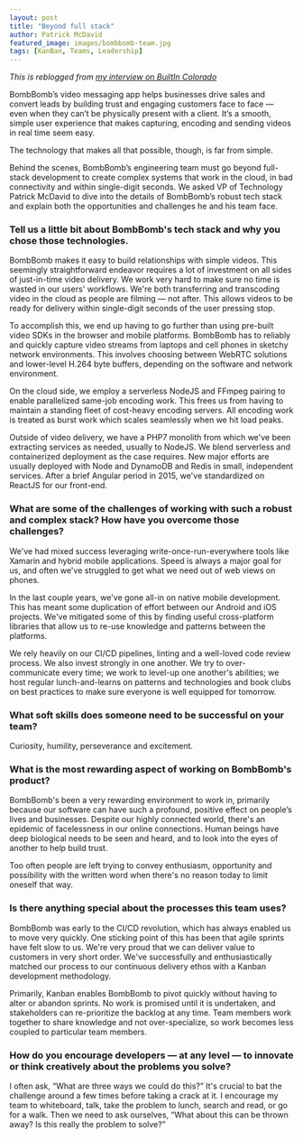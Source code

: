 ```yaml
---
layout: post
title: "Beyond full stack"
author: Patrick McDavid
featured_image: images/bombbomb-team.jpg
tags: [KanBan, Teams, Leadership]
---
```


_This is reblogged from [my interview on BuiltIn Colorado](https://www.builtincolorado.com/2018/06/29/inside-bombbomb-dev-team-colorado-springs)_

BombBomb’s video messaging app helps businesses drive sales and convert leads by building trust and engaging customers face to face — even when they can’t be physically present with a client. It’s a smooth, simple user experience that makes capturing, encoding and sending videos in real time seem easy.

The technology that makes all that possible, though, is far from simple.

Behind the scenes, BombBomb’s engineering team must go beyond full-stack development to create complex systems that work in the cloud, in bad connectivity and within single-digit seconds. We asked VP of Technology Patrick McDavid to dive into the details of BombBomb’s robust tech stack and explain both the opportunities and challenges he and his team face.

### Tell us a little bit about BombBomb's tech stack and why you chose those technologies.

BombBomb makes it easy to build relationships with simple videos. This seemingly straightforward endeavor requires a lot of investment on all sides of just-in-time video delivery. We work very hard to make sure no time is wasted in our users' workflows. We're both transferring and transcoding video in the cloud as people are filming — not after. This allows videos to be ready for delivery within single-digit seconds of the user pressing stop.

To accomplish this, we end up having to go further than using pre-built video SDKs in the browser and mobile platforms. BombBomb has to reliably and quickly capture video streams from laptops and cell phones in sketchy network environments. This involves choosing between WebRTC solutions and lower-level H.264 byte buffers, depending on the software and network environment.

On the cloud side, we employ a serverless NodeJS and FFmpeg pairing to enable parallelized same-job encoding work. This frees us from having to maintain a standing fleet of cost-heavy encoding servers. All encoding work is treated as burst work which scales seamlessly when we hit load peaks.

Outside of video delivery, we have a PHP7 monolith from which we've been extracting services as needed, usually to NodeJS. We blend serverless and containerized deployment as the case requires. New major efforts are usually deployed with Node and DynamoDB and Redis in small, independent services. After a brief Angular period in 2015, we've standardized on ReactJS for our front-end.

### What are some of the challenges of working with such a robust and complex stack? How have you overcome those challenges?

We've had mixed success leveraging write-once-run-everywhere tools like Xamarin and hybrid mobile applications. Speed is always a major goal for us, and often we've struggled to get what we need out of web views on phones.

In the last couple years, we've gone all-in on native mobile development. This has meant some duplication of effort between our Android and iOS projects. We've mitigated some of this by finding useful cross-platform libraries that allow us to re-use knowledge and patterns between the platforms.

We rely heavily on our CI/CD pipelines, linting and a well-loved code review process. We also invest strongly in one another. We try to over-communicate every time; we work to level-up one another's abilities; we host regular lunch-and-learns on patterns and technologies and book clubs on best practices to make sure everyone is well equipped for tomorrow.

### What soft skills does someone need to be successful on your team?

Curiosity, humility, perseverance and excitement.

 
### What is the most rewarding aspect of working on BombBomb's product?

BombBomb's been a very rewarding environment to work in, primarily because our software can have such a profound, positive effect on people’s lives and businesses. Despite our highly connected world, there's an epidemic of facelessness in our online connections. Human beings have deep biological needs to be seen and heard, and to look into the eyes of another to help build trust.

Too often people are left trying to convey enthusiasm, opportunity and possibility with the written word when there's no reason today to limit oneself that way.

 

### Is there anything special about the processes this team uses?

BombBomb was early to the CI/CD revolution, which has always enabled us to move very quickly. One sticking point of this has been that agile sprints have felt slow to us. We're very proud that we can deliver value to customers in very short order. We've successfully and enthusiastically matched our process to our continuous delivery ethos with a Kanban development methodology.

Primarily, Kanban enables BombBomb to pivot quickly without having to alter or abandon sprints. No work is promised until it is undertaken, and stakeholders can re-prioritize the backlog at any time. Team members work together to share knowledge and not over-specialize, so work becomes less coupled to particular team members.

### How do you encourage developers  — at any level — to innovate or think creatively about the problems you solve?

I often ask, “What are three ways we could do this?” It's crucial to bat the challenge around a few times before taking a crack at it. I encourage my team to whiteboard, talk, take the problem to lunch, search and read, or go for a walk. Then we need to ask ourselves, “What about this can be thrown away? Is this really the problem to solve?”